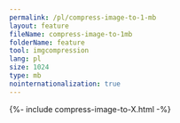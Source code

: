 ```yaml
---
permalink: /pl/compress-image-to-1-mb
layout: feature
fileName: compress-image-to-1mb
folderName: feature
tool: imgcompression
lang: pl
size: 1024
type: mb
nointernationalization: true
---
```

{%- include compress-image-to-X.html -%}
      